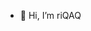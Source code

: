- 👋 Hi, I’m riQAQ


<!---
riQAQ/riQAQ is a ✨ special ✨ repository because its `README.md` (this file) appears on your GitHub profile.
You can click the Preview link to take a look at your changes.
--->
